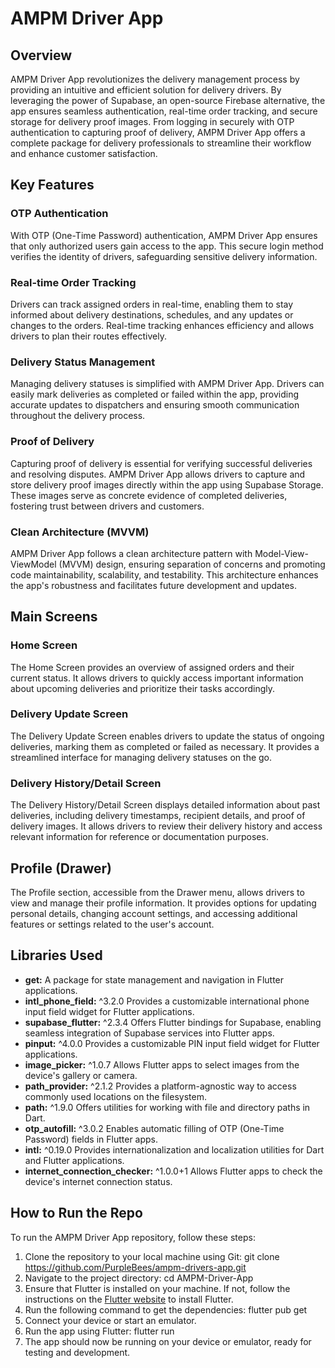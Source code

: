 # AMPM Driver App

## Overview
AMPM Driver App revolutionizes the delivery management process by providing an intuitive and efficient solution for delivery drivers. By leveraging the power of Supabase, an open-source Firebase alternative, the app ensures seamless authentication, real-time order tracking, and secure storage for delivery proof images. From logging in securely with OTP authentication to capturing proof of delivery, AMPM Driver App offers a complete package for delivery professionals to streamline their workflow and enhance customer satisfaction.

## Key Features

### OTP Authentication
With OTP (One-Time Password) authentication, AMPM Driver App ensures that only authorized users gain access to the app. This secure login method verifies the identity of drivers, safeguarding sensitive delivery information.

### Real-time Order Tracking
Drivers can track assigned orders in real-time, enabling them to stay informed about delivery destinations, schedules, and any updates or changes to the orders. Real-time tracking enhances efficiency and allows drivers to plan their routes effectively.

### Delivery Status Management
Managing delivery statuses is simplified with AMPM Driver App. Drivers can easily mark deliveries as completed or failed within the app, providing accurate updates to dispatchers and ensuring smooth communication throughout the delivery process.

### Proof of Delivery
Capturing proof of delivery is essential for verifying successful deliveries and resolving disputes. AMPM Driver App allows drivers to capture and store delivery proof images directly within the app using Supabase Storage. These images serve as concrete evidence of completed deliveries, fostering trust between drivers and customers.

### Clean Architecture (MVVM)
AMPM Driver App follows a clean architecture pattern with Model-View-ViewModel (MVVM) design, ensuring separation of concerns and promoting code maintainability, scalability, and testability. This architecture enhances the app's robustness and facilitates future development and updates.

## Main Screens

### Home Screen
The Home Screen provides an overview of assigned orders and their current status. It allows drivers to quickly access important information about upcoming deliveries and prioritize their tasks accordingly.

### Delivery Update Screen
The Delivery Update Screen enables drivers to update the status of ongoing deliveries, marking them as completed or failed as necessary. It provides a streamlined interface for managing delivery statuses on the go.

### Delivery History/Detail Screen
The Delivery History/Detail Screen displays detailed information about past deliveries, including delivery timestamps, recipient details, and proof of delivery images. It allows drivers to review their delivery history and access relevant information for reference or documentation purposes.

## Profile (Drawer)
The Profile section, accessible from the Drawer menu, allows drivers to view and manage their profile information. It provides options for updating personal details, changing account settings, and accessing additional features or settings related to the user's account.

## Libraries Used
- **get:**
   A package for state management and navigation in Flutter applications.
- **intl_phone_field:** ^3.2.0
  Provides a customizable international phone input field widget for Flutter applications.
- **supabase_flutter:** ^2.3.4
  Offers Flutter bindings for Supabase, enabling seamless integration of Supabase services into Flutter apps.
- **pinput:** ^4.0.0
  Provides a customizable PIN input field widget for Flutter applications.
- **image_picker:** ^1.0.7
   Allows Flutter apps to select images from the device's gallery or camera.
- **path_provider:** ^2.1.2
   Provides a platform-agnostic way to access commonly used locations on the filesystem.
- **path:** ^1.9.0
  Offers utilities for working with file and directory paths in Dart.
- **otp_autofill:** ^3.0.2
  Enables automatic filling of OTP (One-Time Password) fields in Flutter apps.
- **intl:** ^0.19.0
  Provides internationalization and localization utilities for Dart and Flutter applications.
- **internet_connection_checker:** ^1.0.0+1
  Allows Flutter apps to check the device's internet connection status.
  

## How to Run the Repo
To run the AMPM Driver App repository, follow these steps:
1. Clone the repository to your local machine using Git:
   git clone https://github.com/PurpleBees/ampm-drivers-app.git
2. Navigate to the project directory:
   cd AMPM-Driver-App
3. Ensure that Flutter is installed on your machine. If not, follow the instructions on the [Flutter website](https://flutter.dev/docs/get-started/install) to install Flutter.
4. Run the following command to get the dependencies:
   flutter pub get
5. Connect your device or start an emulator.
6. Run the app using Flutter:
   flutter run
7. The app should now be running on your device or emulator, ready for testing and development.

